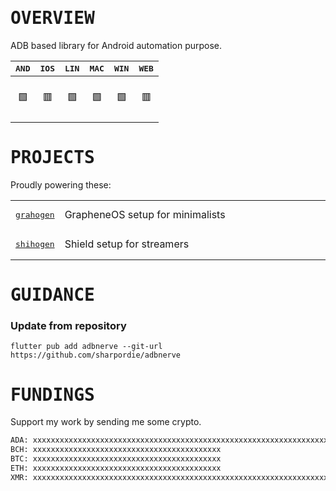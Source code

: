 # <samp>OVERVIEW</samp>

ADB based library for Android automation purpose.

| <samp>AND</samp> | <samp>IOS</samp> | <samp>LIN</samp> | <samp>MAC</samp> | <samp>WIN</samp> | <samp>WEB</samp> |
| :-: | :-: | :-: | :-: | :-: | :-: |
| <br>🟩<br><br> | <br>🟥<br><br> | <br>🟩<br><br> | <br>🟩<br><br> | <br>🟩<br><br> | <br>🟥<br><br> |

# <samp>PROJECTS</samp>

Proudly powering these:

<table>
  <tr>
    <td><a href="https://"><pre>grahogen</pre></a></td>
    <td width="9999">GrapheneOS setup for minimalists</td>
  </tr>
  <tr>
    <td><a href="https://"><pre>shihogen</pre></a></td>
    <td width="9999">Shield setup for streamers</td>
  </tr>
</table>

# <samp>GUIDANCE</samp>

### Update from repository

```shell
flutter pub add adbnerve --git-url https://github.com/sharpordie/adbnerve
```

# <samp>FUNDINGS</samp>

Support my work by sending me some crypto.

```txt
ADA: xxxxxxxxxxxxxxxxxxxxxxxxxxxxxxxxxxxxxxxxxxxxxxxxxxxxxxxxxxxxxxxxxxxxxxxxxxxxxxxxxxxxxxxxxxxxxxxxxxxxxxx
BCH: xxxxxxxxxxxxxxxxxxxxxxxxxxxxxxxxxxxxxxxxxx
BTC: xxxxxxxxxxxxxxxxxxxxxxxxxxxxxxxxxxxxxxxxxx
ETH: xxxxxxxxxxxxxxxxxxxxxxxxxxxxxxxxxxxxxxxxxx
XMR: xxxxxxxxxxxxxxxxxxxxxxxxxxxxxxxxxxxxxxxxxxxxxxxxxxxxxxxxxxxxxxxxxxxxxxxxxxxxxxxxxxxxxxxxxxxxxxx
```
